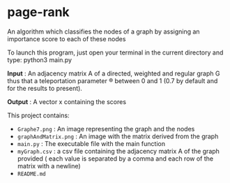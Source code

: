 # page-rank
An algorithm which classifies the nodes of a graph by assigning an importance score to each of these nodes

To launch this program, just open your terminal in the current directory and type:
python3 main.py

**Input** : An adjacency matrix A of a directed, weighted and regular graph G thus
that a teleportation parameter ® between 0 and 1 (0.7 by default and for the results
to present).

**Output** : A vector x containing the scores

This project contains:
* ``Graphe7.png`` : An image representing the graph and the nodes
* ``graphAndMatrix.png`` : An image with the matrix derived from the graph
* ``main.py``  : The executable file with the main function
* ``myGraph.csv`` : a csv file containing the adjacency matrix A of the graph provided ( each value is separated by a comma and each row of the matrix with a newline)
* ``README.md``
